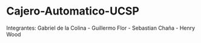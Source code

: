 # Cajero-Automatico-UCSP
Integrantes: Gabriel de la Colina - Guillermo Flor - Sebastian Chaña - Henry Wood
